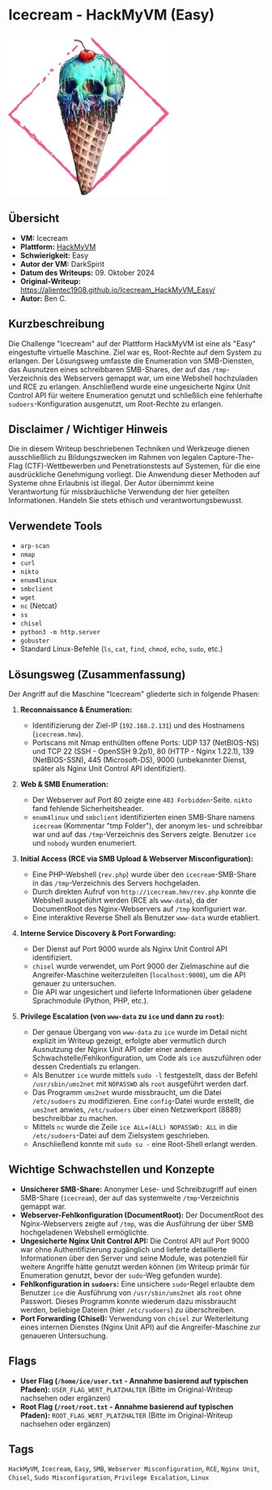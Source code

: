 # Icecream - HackMyVM (Easy)

![icecream.png](icecream.png)

## Übersicht

*   **VM:** Icecream
*   **Plattform:** [HackMyVM](https://hackmyvm.eu/machines/machine.php?vm=Icecream)
*   **Schwierigkeit:** Easy
*   **Autor der VM:** DarkSpirit
*   **Datum des Writeups:** 09. Oktober 2024
*   **Original-Writeup:** https://alientec1908.github.io/Icecream_HackMyVM_Easy/
*   **Autor:** Ben C.

## Kurzbeschreibung

Die Challenge "Icecream" auf der Plattform HackMyVM ist eine als "Easy" eingestufte virtuelle Maschine. Ziel war es, Root-Rechte auf dem System zu erlangen. Der Lösungsweg umfasste die Enumeration von SMB-Diensten, das Ausnutzen eines schreibbaren SMB-Shares, der auf das `/tmp`-Verzeichnis des Webservers gemappt war, um eine Webshell hochzuladen und RCE zu erlangen. Anschließend wurde eine ungesicherte Nginx Unit Control API für weitere Enumeration genutzt und schließlich eine fehlerhafte `sudoers`-Konfiguration ausgenutzt, um Root-Rechte zu erlangen.

## Disclaimer / Wichtiger Hinweis

Die in diesem Writeup beschriebenen Techniken und Werkzeuge dienen ausschließlich zu Bildungszwecken im Rahmen von legalen Capture-The-Flag (CTF)-Wettbewerben und Penetrationstests auf Systemen, für die eine ausdrückliche Genehmigung vorliegt. Die Anwendung dieser Methoden auf Systeme ohne Erlaubnis ist illegal. Der Autor übernimmt keine Verantwortung für missbräuchliche Verwendung der hier geteilten Informationen. Handeln Sie stets ethisch und verantwortungsbewusst.

## Verwendete Tools

*   `arp-scan`
*   `nmap`
*   `curl`
*   `nikto`
*   `enum4linux`
*   `smbclient`
*   `wget`
*   `nc` (Netcat)
*   `ss`
*   `chisel`
*   `python3 -m http.server`
*   `gobuster`
*   Standard Linux-Befehle (`ls`, `cat`, `find`, `chmod`, `echo`, `sudo`, etc.)

## Lösungsweg (Zusammenfassung)

Der Angriff auf die Maschine "Icecream" gliederte sich in folgende Phasen:

1.  **Reconnaissance & Enumeration:**
    *   Identifizierung der Ziel-IP (`192.168.2.131`) und des Hostnamens (`icecream.hmv`).
    *   Portscans mit Nmap enthüllten offene Ports: UDP 137 (NetBIOS-NS) und TCP 22 (SSH - OpenSSH 9.2p1), 80 (HTTP - Nginx 1.22.1), 139 (NetBIOS-SSN), 445 (Microsoft-DS), 9000 (unbekannter Dienst, später als Nginx Unit Control API identifiziert).

2.  **Web & SMB Enumeration:**
    *   Der Webserver auf Port 80 zeigte eine `403 Forbidden`-Seite. `nikto` fand fehlende Sicherheitsheader.
    *   `enum4linux` und `smbclient` identifizierten einen SMB-Share namens `icecream` (Kommentar "tmp Folder"), der anonym les- und schreibbar war und auf das `/tmp`-Verzeichnis des Servers zeigte. Benutzer `ice` und `nobody` wurden enumeriert.

3.  **Initial Access (RCE via SMB Upload & Webserver Misconfiguration):**
    *   Eine PHP-Webshell (`rev.php`) wurde über den `icecream`-SMB-Share in das `/tmp`-Verzeichnis des Servers hochgeladen.
    *   Durch direkten Aufruf von `http://icecream.hmv/rev.php` konnte die Webshell ausgeführt werden (RCE als `www-data`), da der DocumentRoot des Nginx-Webservers auf `/tmp` konfiguriert war.
    *   Eine interaktive Reverse Shell als Benutzer `www-data` wurde etabliert.

4.  **Interne Service Discovery & Port Forwarding:**
    *   Der Dienst auf Port 9000 wurde als Nginx Unit Control API identifiziert.
    *   `chisel` wurde verwendet, um Port 9000 der Zielmaschine auf die Angreifer-Maschine weiterzuleiten (`localhost:9000`), um die API genauer zu untersuchen.
    *   Die API war ungesichert und lieferte Informationen über geladene Sprachmodule (Python, PHP, etc.).

5.  **Privilege Escalation (von `www-data` zu `ice` und dann zu `root`):**
    *   Der genaue Übergang von `www-data` zu `ice` wurde im Detail nicht explizit im Writeup gezeigt, erfolgte aber vermutlich durch Ausnutzung der Nginx Unit API oder einer anderen Schwachstelle/Fehlkonfiguration, um Code als `ice` auszuführen oder dessen Credentials zu erlangen.
    *   Als Benutzer `ice` wurde mittels `sudo -l` festgestellt, dass der Befehl `/usr/sbin/ums2net` mit `NOPASSWD` als `root` ausgeführt werden darf.
    *   Das Programm `ums2net` wurde missbraucht, um die Datei `/etc/sudoers` zu modifizieren. Eine `config`-Datei wurde erstellt, die `ums2net` anwies, `/etc/sudoers` über einen Netzwerkport (8889) beschreibbar zu machen.
    *   Mittels `nc` wurde die Zeile `ice ALL=(ALL) NOPASSWD: ALL` in die `/etc/sudoers`-Datei auf dem Zielsystem geschrieben.
    *   Anschließend konnte mit `sudo su -` eine Root-Shell erlangt werden.

## Wichtige Schwachstellen und Konzepte

*   **Unsicherer SMB-Share:** Anonymer Lese- und Schreibzugriff auf einen SMB-Share (`icecream`), der auf das systemweite `/tmp`-Verzeichnis gemappt war.
*   **Webserver-Fehlkonfiguration (DocumentRoot):** Der DocumentRoot des Nginx-Webservers zeigte auf `/tmp`, was die Ausführung der über SMB hochgeladenen Webshell ermöglichte.
*   **Ungesicherte Nginx Unit Control API:** Die Control API auf Port 9000 war ohne Authentifizierung zugänglich und lieferte detaillierte Informationen über den Server und seine Module, was potenziell für weitere Angriffe hätte genutzt werden können (im Writeup primär für Enumeration genutzt, bevor der `sudo`-Weg gefunden wurde).
*   **Fehlkonfiguration in `sudoers`:** Eine unsichere `sudo`-Regel erlaubte dem Benutzer `ice` die Ausführung von `/usr/sbin/ums2net` als `root` ohne Passwort. Dieses Programm konnte wiederum dazu missbraucht werden, beliebige Dateien (hier `/etc/sudoers`) zu überschreiben.
*   **Port Forwarding (Chisel):** Verwendung von `chisel` zur Weiterleitung eines internen Dienstes (Nginx Unit API) auf die Angreifer-Maschine zur genaueren Untersuchung.

## Flags

*   **User Flag (`/home/ice/user.txt` - Annahme basierend auf typischen Pfaden):** `USER_FLAG_WERT_PLATZHALTER` (Bitte im Original-Writeup nachsehen oder ergänzen)
*   **Root Flag (`/root/root.txt` - Annahme basierend auf typischen Pfaden):** `ROOT_FLAG_WERT_PLATZHALTER` (Bitte im Original-Writeup nachsehen oder ergänzen)

## Tags

`HackMyVM`, `Icecream`, `Easy`, `SMB`, `Webserver Misconfiguration`, `RCE`, `Nginx Unit`, `Chisel`, `Sudo Misconfiguration`, `Privilege Escalation`, `Linux`
